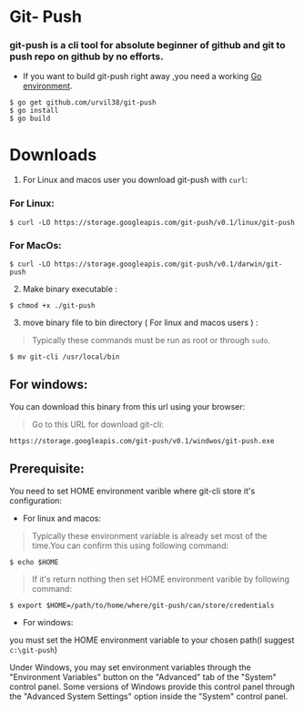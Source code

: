 # Git- Push
### **git-push** is a cli tool for absolute beginner of github and git to push repo on github by no efforts.

- If you want to build git-push right away ,you need a working [Go environment](https://golang.org/doc/install). 
```
$ go get github.com/urvil38/git-push
$ go install
$ go build
```

# Downloads

1. For Linux and macos user you download git-push with `curl`:

### For Linux:

```
$ curl -LO https://storage.googleapis.com/git-push/v0.1/linux/git-push 
```

### For MacOs:

```
$ curl -LO https://storage.googleapis.com/git-push/v0.1/darwin/git-push
```

2. Make binary executable :
```
$ chmod +x ./git-push
```

3. move binary file to bin directory ( For linux and macos users ) :

>Typically these commands must be run as root or through `sudo`.
```
$ mv git-cli /usr/local/bin
```

## For windows:

You can download this binary from this url using your browser:

> Go to this URL for download git-cli:

```
https://storage.googleapis.com/git-push/v0.1/windwos/git-push.exe
```

## Prerequisite:

You need to set HOME environment varible where git-cli store it's configuration:

- For linux and macos:

>Typically these environment variable is already set most of the time.You can confirm this using following command:
```
$ echo $HOME
```
>If it's return nothing then set HOME environment varible by following command:
```
$ export $HOME=/path/to/home/where/git-push/can/store/credentials
```

- For windows:

you must set the HOME environment variable to your chosen path(I suggest `c:\git-push`)
	
Under Windows, you may set environment variables through the "Environment Variables" 
button on the "Advanced" tab of the "System" control panel. Some versions of Windows 
provide this control panel through the "Advanced System Settings" option inside 
the "System" control panel.